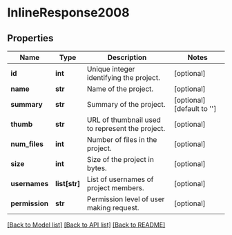 # InlineResponse2008

## Properties
Name | Type | Description | Notes
------------ | ------------- | ------------- | -------------
**id** | **int** | Unique integer identifying the project. | [optional] 
**name** | **str** | Name of the project. | [optional] 
**summary** | **str** | Summary of the project. | [optional] [default to '']
**thumb** | **str** | URL of thumbnail used to represent the project. | [optional] 
**num_files** | **int** | Number of files in the project. | [optional] 
**size** | **int** | Size of the project in bytes. | [optional] 
**usernames** | **list[str]** | List of usernames of project members. | [optional] 
**permission** | **str** | Permission level of user making request. | [optional] 

[[Back to Model list]](../README.md#documentation-for-models) [[Back to API list]](../README.md#documentation-for-api-endpoints) [[Back to README]](../README.md)


